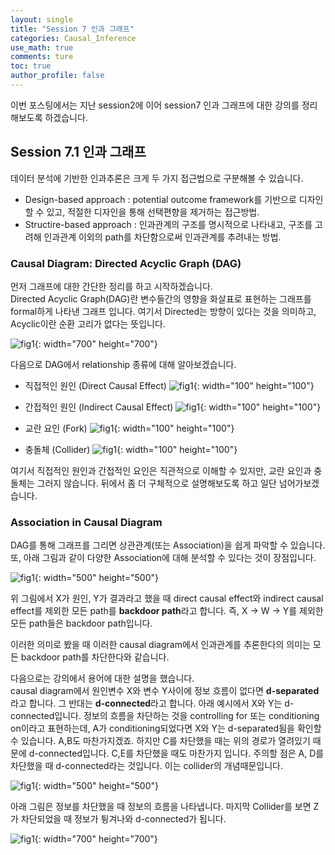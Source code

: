 ```yaml
---
layout: single
title: "Session 7 인과 그래프"
categories: Causal_Inference
use_math: true
comments: ture
toc: true
author_profile: false
---
```


이번 포스팅에서는 지난 session2에 이어 session7 인과 그래프에 대한 강의를 정리해보도록 하겠습니다.  

## Session 7.1 인과 그래프

데이터 분석에 기반한 인과추론은 크게 두 가지 접근법으로 구분해볼 수 있습니다.

* Design-based approach : potential outcome framework를 기반으로 디자인할 수 있고, 적절한 디자인을 통해 선택편향을 제거하는 접근방법.
* Structire-based approach : 인과관계의 구조를 명시적으로 나타내고, 구조를 고려해 인과관계 이외의 path를 차단함으로써 인과관계를 추려내는 방법.

### Causal Diagram: Directed Acyclic Graph (DAG)

먼저 그래프에 대한 간단한 정리를 하고 시작하겠습니다.  
Directed Acyclic Graph(DAG)란 변수들간의 영향을 화살표로 표현하는 그래프를 formal하게 나타낸 그래프 입니다. 여기서 Directed는 방향이 있다는 것을 의미하고, Acyclic이란 순환 고리가 없다는 뜻입니다.

![fig1]({{site.url}}/images/causal_inference/session7-1.png "출처 : 인과추론의 데이터과학"){: width="700" height="700"}

다음으로 DAG에서 relationship 종류에 대해 알아보겠습니다.

* 직접적인 원인 (Direct Causal Effect)
![fig1]({{site.url}}/images/causal_inference/session7-2.png "출처 : 인과추론의 데이터과학"){: width="100" height="100"}

* 간접적인 원인 (Indirect Causal Effect)
![fig1]({{site.url}}/images/causal_inference/session7-3.png "출처 : 인과추론의 데이터과학"){: width="100" height="100"}

* 교란 요인 (Fork)
![fig1]({{site.url}}/images/causal_inference/session7-4.png "출처 : 인과추론의 데이터과학"){: width="100" height="100"}

* 충돌체 (Collider)
![fig1]({{site.url}}/images/causal_inference/session7-5.png "출처 : 인과추론의 데이터과학"){: width="100" height="100"}

여기서 직접적인 원인과 간접적인 요인은 직관적으로 이해할 수 있지만, 교란 요인과 충돌체는 그러지 않습니다. 뒤에서 좀 더 구체적으로 설명해보도록 하고 일단 넘어가보겠습니다.

### Association in Causal Diagram

DAG를 통해 그래프를 그리면 상관관계(또는 Association)을 쉽게 파악할 수 있습니다. 또, 아래 그림과 같이 다양한 Association에 대해 분석할 수 있다는 것이 장점입니다.  

![fig1]({{site.url}}/images/causal_inference/session7-6.png "출처 : 인과추론의 데이터과학"){: width="500" height="500"}

위 그림에서 X가 원인, Y가 결과라고 했을 때 direct causal effect와 indirect causal effect를 제외한 모든 path를 **backdoor path**라고 합니다. 즉, X $\to$ W $\to$ Y를 제외한 모든 path들은 backdoor path입니다.  

이러한 의미로 봤을 때 이러한 causal diagram에서 인과관계를 추론한다의 의미는 모든 backdoor path를 차단한다와 같습니다.  

다음으로는 강의에서 용어에 대한 설명을 했습니다.  
causal diagram에서 원인변수 X와 변수 Y사이에 정보 흐름이 없다면 **d-separated**라고 합니다. 그 반대는 **d-connected**라고 합니다. 아래 예시에서 X와 Y는 d-connected입니다. 정보의 흐름을 차단하는 것을 controlling for 또는 conditioning on이라고 표현하는데, A가 conditioning되었다면 X와 Y는 d-separated됨을 확인할 수 있습니다. A,B도 마찬가지겠죠. 하지만 C를 차단했을 때는 위의 경로가 열려있기 때문에 d-connected입니다. C,E를 차단했을 때도 마찬가지 입니다. 주의할 점은 A, D를 차단했을 때 d-connected라는 것입니다. 이는 collider의 개념때문입니다.  

![fig1]({{site.url}}/images/causal_inference/session7-7.png "출처 : 인과추론의 데이터과학"){: width="500" height="500"}

 아래 그림은 정보를 차단했을 때 정보의 흐름을 나타냅니다. 마지막 Collider를 보면 Z가 차단되었을 때 정보가 튕겨나와 d-connected가 됩니다.

 ![fig1]({{site.url}}/images/causal_inference/session7-8.png "출처 : 인과추론의 데이터과학"){: width="700" height="700"}
